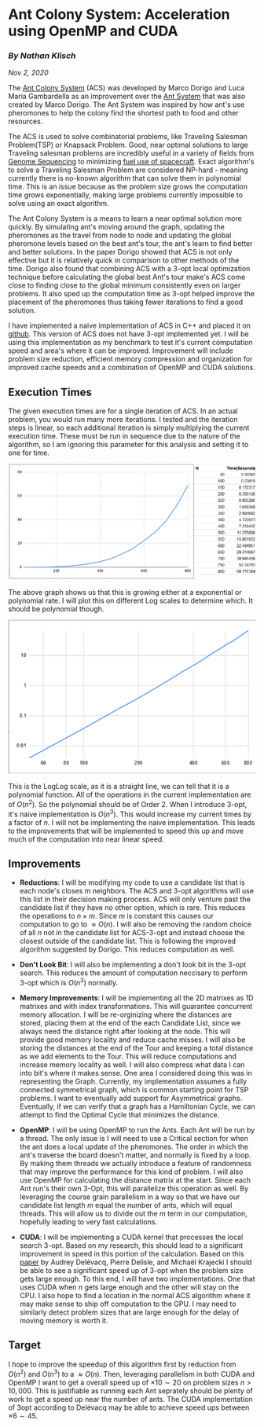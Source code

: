 # Ant Colony System: Acceleration using OpenMP and CUDA

### *By Nathan Klisch*
*Nov 2, 2020*

The [Ant Colony System](http://people.idsia.ch/~luca/acs-ec97.pdf) (ACS) was developed by Marco Dorigo and Luca Maria Gambardella as an improvement over the [Ant System](http://www.cs.unibo.it/babaoglu/courses/cas05-06/tutorials/Ant_Colony_Optimization.pdf) that was also created by Marco Dorigo. The Ant System was inspired by how ant's use pheromones to help the colony find the shortest path to food and other resources.

The ACS is used to solve combinatorial  problems, like Traveling Salesman Problem(TSP) or Knapsack Problem. Good, near optimal solutions to large Traveling salesman problems are incredibly useful in a variety of fields from [Genome Sequencing](http://www.math.uwaterloo.ca/tsp/apps/genome.html) to minimizing [fuel use of spacecraft](http://www.math.uwaterloo.ca/tsp/apps/starlight.html). Exact algorithm's to solve a Traveling Salesman Problem are considered NP-hard - meaning currently there is no-known algorithm that can solve them in polynomial time. This is an issue because as the problem size grows the computation time grows exponentially, making large problems currently impossible to solve using an exact algorithm.

The Ant Colony System is a means to learn a near optimal solution more quickly. By simulating ant's moving around the graph, updating the pheromones as the travel from node to node and updating the global pheromone levels based on the best ant's tour, the ant's learn to find better and better solutions.
In the paper Dorigo showed that ACS is not only effective but it is relatively quick in comparison to other methods of the time. Dorigo also found that combining ACS with a 3-opt local optimization technique before calculating the global best Ant's tour make's ACS come close to finding close to the global minimum consistently even on larger problems. It also sped up the computation time as 3-opt helped improve the placement of the pheromones thus taking fewer iterations to find a good solution.

I have implemented a naive implementation of ACS in C++ and placed it on [github](https://github.com/nklisch/AntColony-Parallel-Optimized). This version of ACS does not have 3-opt implemented yet. I will be using this implementation as my benchmark to test it's current computation speed and area's where it can be improved. Improvement will include problem size reduction, efficient memory compression and organization for improved cache speeds and a combination of OpenMP and CUDA solutions.

## Execution Times

The given execution times are for a single iteration of ACS. In an actual problem, you would run many more iterations. I tested and the iteration steps is linear, so each additional iteration is simply multiplying the current execution time. These must be run in sequence due to the nature of the algorithm, so I am ignoring this parameter for this analysis and setting it to one for time.

![Execution Time](ExecutionTime.PNG)

The above graph shows us that this is growing either at a exponential or polynomial rate. I will plot this on different Log scales to determine which. It should be polynomial though.

![Log Log Scale](LogLogScale.PNG)

This is the LogLog scale, as it is a straight line, we can tell that it is a polynomial function. 
All of the operations in the current implementation are of $O(n^2)$. So the polynomial should be of Order 2.
When I introduce 3-opt, it's naive implementation is $O(n^3)$. This would increase my current times by a factor of $n$. I will not be implementing the naive implementation. This leads to the improvements that will be implemented to speed this up and move much of the computation into near linear speed.

## Improvements

- **Reductions**: I will be modifying my code to use a candidate list that is each node's closes $m$ neighbors. The ACS and 3-opt algorithms will use this list in their decision making process. ACS will only venture past the candidate list if they have no other option, which is rare. This reduces the operations to $n \times m$. Since $m$ is constant this causes our computation to go to $\approx O(n)$. I will also be removing the random choice of all $n$ not in the candidate list for ACS-3-opt and instead choose the closest outside of the candidate list. This is following the improved algorithm suggested by Dorigo. This reduces computation as well.

- **Don't Look Bit**: I will also be implementing a don't look bit in the 3-opt search. This reduces the amount of computation neccisary to perform 3-opt which is $O(n^3)$ normally.

- **Memory Improvements**: I will be implementing all the 2D matrixes as 1D matrixes and with index transformations. This will guarantee concurrent memory allocation. I will be re-orginizing where the distances are stored, placing them at the end of the each Candidate List, since we always need the distance right after looking at the node. This will provide good memory locality and reduce cache misses. I will also be storing the distances at the end of the Tour and keeping a total distance as we add elements to the Tour. This will reduce computations and increase memory locality as well.
I will also compress what data I can into bit's where it makes sense. One area I considered doing this was in representing the Graph. Currently, my implementation assumes a fully connected symmetrical graph, which is common starting point for TSP problems. I want to eventually add support for Asymmetrical graphs. Eventually, if we can verify that a graph has a Hamiltonian Cycle, we can attempt to find the Optimal Cycle that minimizes the distance.

- **OpenMP**: I will be using OpenMP to run the Ants. Each Ant will be run by a thread. The only issue is I will need to use a Critical section for when the ant does a local update of the pheromones. The order in which the ant's traverse the board doesn't matter, and normally is fixed by a loop. By making them threads we actually introduce a feature of randomness that may improve the performance for this kind of problem. I will also use OpenMP for calculating the distance matrix at the start. Since each Ant run's their own 3-Opt, this will parallelize this operation as well. By leveraging the course grain parallelism in a way so that we have our candidate list length $m$ equal the number of ants, which will equal threads. This will allow us to divide out the $m$ term in our computation, hopefully leading to very fast calculations.

- **CUDA**: I will be implementing a CUDA kernel that processes the local search 3-opt. Based on my research, this should lead to a significant improvement in speed in this portion of the calculation. Based on this [paper](http://worldcomp-proceedings.com/proc/p2012/PDP7771.pdf) by Audrey Delévacq, Pierre Delisle, and Michaël Krajecki I should be able to see a significant speed up of 3-opt when the problem size gets large enough. To this end, I will have two implementations. One that uses CUDA when $n$ gets large enough and the other will stay on the CPU. I also hope to find a location in the normal ACS algorithm where it may make sense to ship off computation to the GPU. I may need to similarly detect problem sizes that are large enough for the delay of moving memory is worth it.

## Target
I hope to improve the speedup of this algorithm first by reduction from $O(n^2)$ and $O(n^3)$ to a $\approx O(n)$. Then, leveraging parallelism in both CUDA and OpenMP I want to get a overall speed up of $\times 10 \sim 20$ on problem sizes $n > 10,000$. This is justifiable as running each Ant seprately should be plenty of work to get a speed up near the number of ants. The CUDA implementation of 3opt according to Delévacq may be able to achieve speed ups between $\times 6 \sim 45$.
